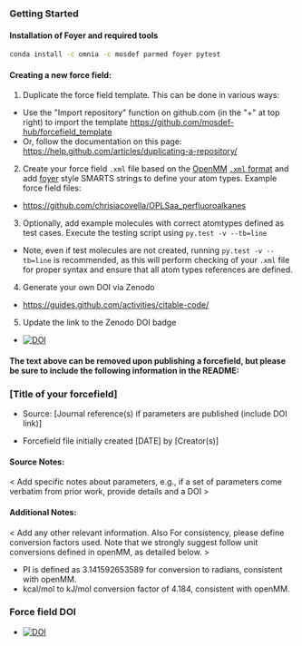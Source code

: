 ### Getting Started

#### Installation of Foyer and required tools
```bash
conda install -c omnia -c mosdef parmed foyer pytest
```

#### Creating a new force field:
1. Duplicate the force field template.  This can be done in various ways:
 * Use the "Import repository" function on github.com (in the "+" at top right) to import the template  https://github.com/mosdef-hub/forcefield_template 
 * Or, follow the documentation on this page: https://help.github.com/articles/duplicating-a-repository/

2. Create your force field `.xml` file based on the [OpenMM](http://openmm.org/) [`.xml` format](http://docs.openmm.org/7.0.0/userguide/application.html#creating-force-fields)
and add [foyer](https://github.com/mosdef-hub/foyer) style SMARTS strings to define your atom types. Example force field files:
 * https://github.com/chrisiacovella/OPLSaa_perfluoroalkanes

3. Optionally, add example molecules with correct atomtypes defined as test cases. Execute the testing script using `py.test -v --tb=line`
 * Note, even if test molecules are not created, running `py.test -v --tb=line` is recommended, as this will perform checking of your `.xml` file for proper syntax and ensure that all atom types references are defined.

4. Generate your own DOI via Zenodo
  * https://guides.github.com/activities/citable-code/

5. Update the link to the Zenodo DOI badge
  * [![DOI](https://zenodo.org/badge/XXX/USER_NAME/YOUR_FORCEFIELD_REPO.svg)](https://zenodo.org/badge/latestdoi/XXX/USER_NAME/YOUR_FORCEFIELD_REPO)


#### The text above can be removed upon publishing a forcefield, but please be sure to include the following information in the README:



### [Title of your forcefield]

 * Source: [Journal reference(s) if parameters are published (include DOI link)]

 * Forcefield file initially created [DATE] by [Creator(s)]

#### Source Notes:
< Add specific notes about parameters, e.g., if a set of parameters come verbatim from prior work, provide details and a DOI >

#### Additional Notes:
< Add any other relevant information. Also For consistency, please define conversion factors used. Note that we strongly suggest follow unit conversions defined in openMM, as detailed below. >
 * PI is defined as 3.141592653589 for conversion to radians, consistent with openMM.
 * kcal/mol to kJ/mol conversion factor of 4.184, consistent with openMM.
 
### Force field DOI
  * [![DOI](https://zenodo.org/badge/XXX/USER_NAME/YOUR_FORCEFIELD_REPO.svg)](https://zenodo.org/badge/latestdoi/XXX/USER_NAME/YOUR_FORCEFIELD_REPO)

